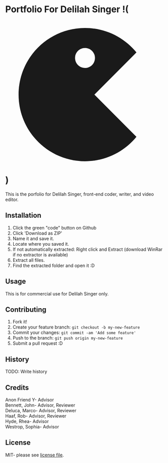 # Portfolio For Delilah Singer !(<svg xmlns="http://www.w3.org/2000/svg" viewBox="0 0 24 24" fill="currentColor"><path d="M12 2C15.1215 2 17.9089 3.43021 19.7428 5.67108L13.4142 12L19.7428 18.3289C17.9089 20.5698 15.1215 22 12 22C6.47715 22 2 17.5228 2 12C2 6.47715 6.47715 2 12 2ZM12 5C11.1716 5 10.5 5.67157 10.5 6.5C10.5 7.32843 11.1716 8 12 8C12.8284 8 13.5 7.32843 13.5 6.5C13.5 5.67157 12.8284 5 12 5Z"></path></svg>)

This is the porfolio for Delilah Singer, front-end coder, writer, and video editor.  

## Installation

1. Click the green "code" button on Github  
2. Click 'Download as ZIP'  
3. Name it and save it.  
4. Locate where you saved it.  
5. If not automatically extracted: Right click and Extract (download WinRar if no extractor is available)  
6. Extract all files.  
7. Find the extracted folder and open it :D  

## Usage

This is for commercial use for Delilah Singer only.  

## Contributing

1. Fork it!
2. Create your feature branch: `git checkout -b my-new-feature`  
3. Commit your changes: `git commit -am 'Add some feature'`  
4. Push to the branch: `git push origin my-new-feature`  
5. Submit a pull request :D  
 
## History

TODO: Write history  

## Credits

Anon Friend Y- Advisor  
Bennett, John- Advisor, Reviewer  
Deluca, Marco- Advisor, Reviewer  
Haaf, Rob- Advisor, Reviewer  
Hyde, Rhea- Advisor  
Westrop, Sophia- Advisor  

## License

MIT- please see [license file](LICENSE).
